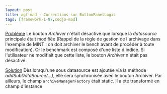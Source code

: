 ```yaml
---
layout: post
title: agf-mad - Corrections sur ButtonPanelLogic
tags: [framework-1-87,codjo-mad]
---
```

<u>Problème</u>
Le bouton _Archiver_ n'était désactivé que lorsque la _datasource_ principale était modifiée (Rappel de la règle de gestion de l'archivage dans l'exemple de MINT : on doit archiver le bench avant de procéder à toute modification). Or le benchmark est composé d'une liste d'indice. Si l'utilisateur ne modifiait que cette liste, le bouton _Archiver_ n'était pas désactivé.

<u>Solution</u>
Dès lorsqu'une sous datasource est ajoutée via la méthode _addSubDataSource(...)_, elle sera synchronisée avec le bouton Archiver.
Par ailleurs, le champ ```archiveManagerFactory``` était static. Il a été transformé en champ d'instance
